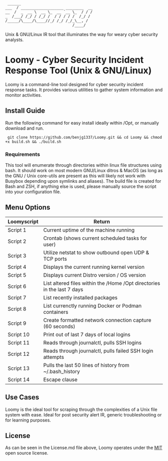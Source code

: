 ```
 ______                                 
___  / ___________________ ________  __
__  /  _  __ \  __ \_  __ `__ \_  / / /
_  /___/ /_/ / /_/ /  / / / / /  /_/ / 
/_____/\____/\____//_/ /_/ /_/_\__, /  
                              /____/   
```
Unix & GNU/Linux IR tool that illuminates the way for weary cyber security analysts. 

# Loomy - Cyber Security Incident Response Tool (Unix & GNU/Linux)

Loomy is a command-line tool designed for cyber security incident response tasks. It provides various utilities to gather system information and monitor activities.

## Install Guide
Run the following command for easy install ideally within /Opt, or manually download and run.

``` git clone https://github.com/benjg1337/Loomy.git && cd Loomy && chmod +x build.sh && ./build.sh```

### Requirements
This tool will enumerate through directories within linux file structures using bash. It should work on most modern GNU/Linux ditros & MacOS (as long as the GNU / Unix core-utils are present as this will likely not work with Busybox depending upon symlinks and aliases). The build file is created for Bash and ZSH, if anything else is used, please manually source the script into your configuration file. 

## Menu Options
| Loomyscript   | Return       |
| ------------- | ------------- |
| Script 1      | Current uptime of the machine running |
| Script 2      | Crontab (shows current scheduled tasks for user) |
| Script 3      | Utilize netstat to show outbound open UDP & TCP ports |
| Script 4      | Displays the current running kernel version |
| Script 5      | Displays current Distro version / OS version |
| Script 6      | List altered files within the /Home /Opt directories in the last 7 days|
| Script 7      | List recently installed packages |
| Script 8      | List currenctly running Docker or Podman containers |
| Script 9      | Create formatted network connection capture (60 seconds) |
| Script 10     | Print out of last 7 days of local logins |
| Script 11     | Reads through journalctl, pulls SSH logins |
| Script 12     | Reads through journalctl, pulls failed SSH login attempts |
| Script 13     | Pulls the last 50 lines of history from ~/.bash_history |
| Script 14     | Escape clause |

## Use Cases

Loomy is the ideal tool for scraping through the complexities of a Unix file system with ease. Ideal for post security alert IR, generic troubleshooting or for learning purposes. 

## License 

As can be seen in the License.md file above, Loomy operates under the [MIT](https://opensource.org/license/mit) open source license. 
